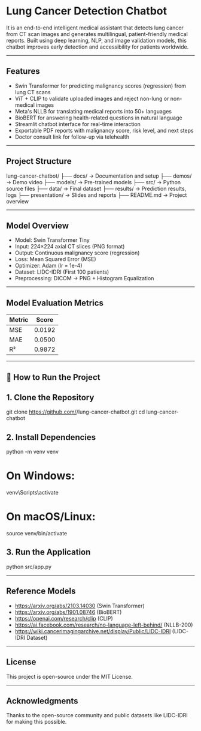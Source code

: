 
#  Lung Cancer Detection Chatbot

It is an end-to-end intelligent medical assistant that detects lung cancer from CT scan images and generates multilingual, patient-friendly medical reports. Built using deep learning, NLP, and image validation models, this chatbot improves early detection and accessibility for patients worldwide.

-----------------------------------------------------

## Features

- Swin Transformer for predicting malignancy scores (regression) from lung CT scans  
- ViT + CLIP to validate uploaded images and reject non-lung or non-medical images  
- Meta's NLLB for translating medical reports into 50+ languages  
- BioBERT for answering health-related questions in natural language  
- Streamlit chatbot interface for real-time interaction  
- Exportable PDF reports with malignancy score, risk level, and next steps  
- Doctor consult link for follow-up via telehealth

---------------------------------------------------------

## Project Structure
lung-cancer-chatbot/
├── docs/ → Documentation and setup
├── demos/ → Demo video
├── models/ → Pre-trained models
├── src/ → Python source files
├── data/ → Final dataset
├── results/ → Prediction results, logs
├── presentation/ → Slides and reports
├── README.md → Project overview 


---------------------------------------------------------

## Model Overview

- Model: Swin Transformer Tiny  
- Input: 224×224 axial CT slices (PNG format)  
- Output: Continuous malignancy score (regression)  
- Loss: Mean Squared Error (MSE)  
- Optimizer: Adam (lr = 1e-4)  
- Dataset: LIDC-IDRI (First 100 patients)  
- Preprocessing: DICOM → PNG + Histogram Equalization
-----------------------------------------------------------

## Model Evaluation Metrics 

| Metric | Score     |
|--------|-----------|
| MSE    | 0.0192    |
| MAE    | 0.0500    |
| R²     | 0.9872    |


---------------------------------------------------------

## 🚀 How to Run the Project

## 1. Clone the Repository 

git clone https://github.com/<your-username>/lung-cancer-chatbot.git
cd lung-cancer-chatbot


## 2. Install Dependencies 

python -m venv venv
# On Windows:
venv\Scripts\activate
# On macOS/Linux:
source venv/bin/activate

## 3. Run the Application 

python src/app.py


---------------------------------------------------------

## Reference Models

- https://arxiv.org/abs/2103.14030 (Swin Transformer)
- https://arxiv.org/abs/1901.08746 (BioBERT)
- https://openai.com/research/clip (CLIP)
- https://ai.facebook.com/research/no-language-left-behind/ (NLLB-200)
- https://wiki.cancerimagingarchive.net/display/Public/LIDC-IDRI (LIDC-IDRI Dataset)

----------------------------------------------------

## License

This project is open-source under the MIT License.

----------------------------------------------------


## Acknowledgments

Thanks to the open-source community and public datasets like LIDC-IDRI for making this possible.
